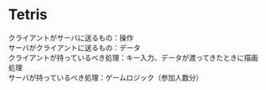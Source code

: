 # Tetris

クライアントがサーバに送るもの：操作  
サーバがクライアントに送るもの：データ  
クライアントが持っているべき処理：キー入力、データが渡ってきたときに描画処理  
サーバが持っているべき処理：ゲームロジック（参加人数分）
